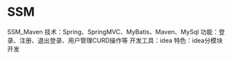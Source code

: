 # SSM
SSM_Maven
技术：Spring、SpringMVC、MyBatis、Maven、MySql
功能：登录、注册、退出登录、用户管理CURD操作等
开发工具：idea
特色：idea分模块开发
